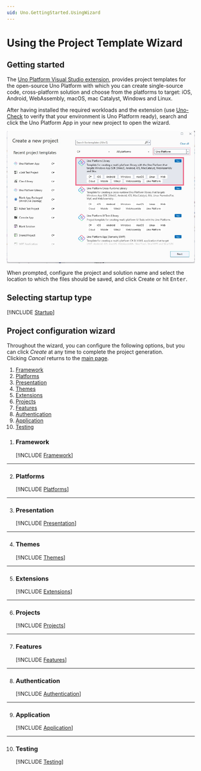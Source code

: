 ```yaml
---
uid: Uno.GettingStarted.UsingWizard
---
```


# Using the Project Template Wizard

## Getting started

The [Uno Platform Visual Studio extension](https://marketplace.visualstudio.com/items?itemName=unoplatform.uno-platform-addin-2022), provides project templates for the open-source Uno Platform with which you can create single-source code, cross-platform solution and choose from the platforms to target: iOS, Android, WebAssembly, macOS, mac Catalyst, Windows and Linux.

After having installed the required workloads and the extension (use [Uno-Check](xref:UnoCheck.UsingUnoCheck) to verify that your environment is Uno Platform ready), search and click the Uno Platform App in your new project to open the wizard.

![](assets/create-new-project.jpg)

When prompted, configure the project and solution name and select the location to which the files should be saved, and click Create or hit <kbd>Enter</kbd>.

## Selecting startup type

[!INCLUDE [Startup](startup.md)]

## Project configuration wizard

Throughout the wizard, you can configure the following options, but you can click *Create* at any time to complete the project generation.  
Clicking *Cancel* returns to the [main page](#selecting-startup-type).

1. [Framework](#framework)
1. [Platforms](#platforms)
1. [Presentation](#presentation)
1. [Themes](#themes)
1. [Extensions](#extensions)
1. [Projects](#projects)
1. [Features](#features)
1. [Authentication](#authentication)
1. [Application](#application)
1. [Testing](#testing)

<!-- do not delete this line - it ends previous list -->

1. ### Framework

    [!INCLUDE [Framework](framework.md)]

---

2. ### Platforms

    [!INCLUDE [Platforms](platforms.md)]

---

3. ### Presentation

    [!INCLUDE [Presentation](presentation.md)]

---

4. ### Themes

    [!INCLUDE [Themes](themes.md)]

---

5. ### Extensions

    [!INCLUDE [Extensions](extensions.md)]

---

6. ### Projects

    [!INCLUDE [Projects](projects.md)]

---

7. ### Features

    [!INCLUDE [Features](features.md)]

---

8. ### Authentication

    [!INCLUDE [Authentication](authentication.md)]

---

9. ### Application

    [!INCLUDE [Application](application.md)]

---

10. ### Testing

    [!INCLUDE [Testing](testing.md)]
